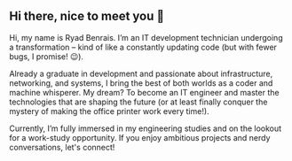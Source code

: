 ## Hi there, nice to meet you 👋

Hi, my name is Ryad Benrais. I’m an IT development technician undergoing a transformation – kind of like a constantly updating code (but with fewer bugs, I promise! 😉).

Already a graduate in development and passionate about infrastructure, networking, and systems, I bring the best of both worlds as a coder and machine whisperer. My dream? To become an IT engineer and master the technologies that are shaping the future (or at least finally conquer the mystery of making the office printer work every time!).

Currently, I’m fully immersed in my engineering studies and on the lookout for a work-study opportunity. If you enjoy ambitious projects and nerdy conversations, let's connect!
